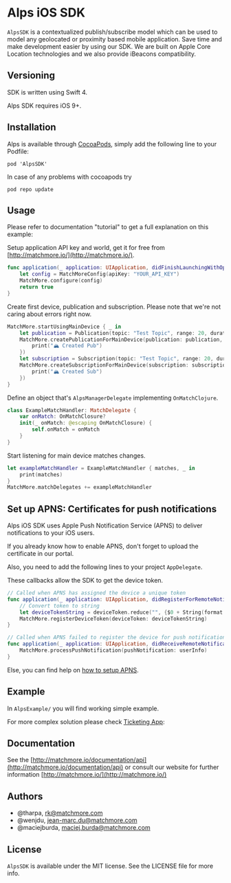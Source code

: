 # Alps iOS SDK

`AlpsSDK` is a contextualized publish/subscribe model which can be used to model any geolocated or proximity based mobile application. Save time and make development easier by using our SDK. We are built on Apple Core Location technologies and we also provide iBeacons compatibility.

## Versioning

SDK is written using Swift 4.

Alps SDK requires iOS 9+.

## Installation

Alps is available through [CocoaPods](http://cocoapods.org), simply add the following
line to your Podfile:

    pod 'AlpsSDK'
    
In case of any problems with cocoapods try

    pod repo update

## Usage

Please refer to documentation "tutorial" to get a full explanation on this example:

Setup application API key and world, get it for free from [http://matchmore.io/](http://matchmore.io/).
```swift
func application(_ application: UIApplication, didFinishLaunchingWithOptions launchOptions: [UIApplicationLaunchOptionsKey: Any]?) -> Bool {
    let config = MatchMoreConfig(apiKey: "YOUR_API_KEY")
    MatchMore.configure(config)
    return true
}
```

Create first device, publication and subscription. Please note that we're not caring about errors right now.
```swift
MatchMore.startUsingMainDevice { _ in
    let publication = Publication(topic: "Test Topic", range: 20, duration: 100, properties: ["test": "true"])
    MatchMore.createPublicationForMainDevice(publication: publication, completion: { _ in
        print("🏔 Created Pub")
    })
    let subscription = Subscription(topic: "Test Topic", range: 20, duration: 100, selector: "test = 'true'")
    MatchMore.createSubscriptionForMainDevice(subscription: subscription, completion: { _ in
        print("🏔 Created Sub")
    })
}
```

Define an object that's `AlpsManagerDelegate` implementing `OnMatchClojure`.
```swift
class ExampleMatchHandler: MatchDelegate {
    var onMatch: OnMatchClosure?
    init(_ onMatch: @escaping OnMatchClosure) {
        self.onMatch = onMatch
    }
}
```

Start listening for main device matches changes.
```swift
let exampleMatchHandler = ExampleMatchHandler { matches, _ in
    print(matches)
}
MatchMore.matchDelegates += exampleMatchHandler
```

## Set up APNS: Certificates for push notifications

Alps iOS SDK uses Apple Push Notification Service (APNS) to deliver notifications to your iOS users.

If you already know how to enable APNS, don't forget to upload the certificate in our portal.

Also, you need to add the following lines to your project `AppDelegate`.

These callbacks allow the SDK to get the device token.

```swift
// Called when APNS has assigned the device a unique token
func application(_ application: UIApplication, didRegisterForRemoteNotificationsWithDeviceToken deviceToken: Data) {
    // Convert token to string
    let deviceTokenString = deviceToken.reduce("", {$0 + String(format: "%02X", $1)})
    MatchMore.registerDeviceToken(deviceToken: deviceTokenString)
}

// Called when APNS failed to register the device for push notifications
func application(_ application: UIApplication, didReceiveRemoteNotification userInfo: [AnyHashable : Any]) {
    MatchMore.processPushNotification(pushNotification: userInfo)
}
```

Else, you can find help on [how to setup APNS](https://github.com/matchmore/alps-ios-sdk/blob/master/ApnsSetup.md).

## Example

In `AlpsExample/` you will find working simple example.

For more complex solution please check [Ticketing App](https://github.com/matchmore/alps-ios-TicketingApp):

## Documentation

See the [http://matchmore.io/documentation/api](http://matchmore.io/documentation/api) or consult our website for further information [http://matchmore.io/](http://matchmore.io/)

## Authors

- @tharpa, rk@matchmore.com
- @wenjdu, jean-marc.du@matchmore.com
- @maciejburda, maciej.burda@matchmore.com


## License

`AlpsSDK` is available under the MIT license. See the LICENSE file for more info.
